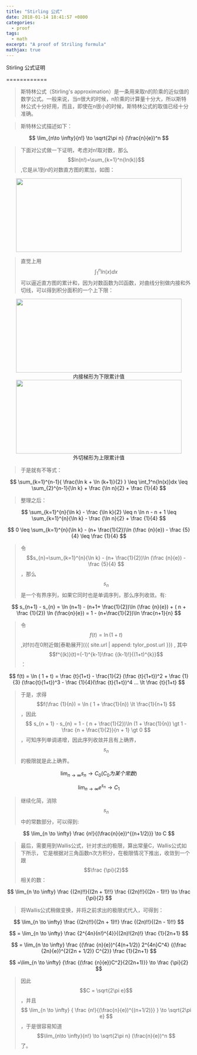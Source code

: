 ```yaml
---
title: "Stirling 公式"
date: 2018-01-14 18:41:57 +0800
categories: 
  - proof
tags: 
  - math
excerpt: "A proof of Striling formula"
mathjax: true
---
```


Stirling 公式证明

============

>斯特林公式（Stirling's approximation）是一条用来取n的阶乘的近似值的数学公式。一般来说，当n很大的时候，n阶乘的计算量十分大，所以斯特林公式十分好用，而且，即使在n很小的时候，斯特林公式的取值已经十分准确。

>斯特林公式描述如下：

$$
\lim_{n\to \infty}{n!} \to \sqrt{2\pi n} (\frac{n}{e})^n
$$

>下面对公式做一下证明，考虑对n!取对数，那么$$ln(n!)=\sum_{k=1}^n{ln(k)}$$,它是从1到n的对数直方图的累加，如图：

<div style="text-align:center">
  <img width="450" height="200" src="/assets/images/stirling/ln_x_histogram.png"/>
</div>

>直觉上用$$\int_1^n{ln(x)}dx$$可以逼近直方图的累计和，因为对数函数为凹函数，对曲线分别做内接和外切线，可以得到积分面积的一个上下限：

<div style="text-align:center">
  <img width="450" height="200" src="/assets/images/stirling/ln_x_lower.png"/>
  <div style="text-align:center">内接梯形为下限累计值</div>
</div>

<div style="text-align:center">
  <img width="450" height="200" src="/assets/images/stirling/ln_x_upper.png"/>
  <div style="text-align:center">外切梯形为上限累计值</div>
</div>

>于是就有不等式：

$$
\sum_{k=1}^{n-1}{ \frac{\ln k + \ln (k+1)}{2} } 
\leq \int_1^n{ln(x)}dx 
\leq \sum_{2}^{n-1}{\ln k} + \frac {\ln n}{2} + \frac {1}{4}
$$

>整理之后：

$$
\sum_{k=1}^{n}{\ln k} - \frac {\ln k}{2}
\leq n \ln n - n + 1
\leq \sum_{k=1}^{n}{\ln k} - \frac {\ln n}{2} + \frac {1}{4}
$$

$$
0 \leq \sum_{k=1}^{n}{\ln k} - (n+ \frac{1}{2})\ln (\frac {n}{e}) - \frac {5}{4} \leq \frac {1}{4}
$$

>令$$s_{n}=\sum_{k=1}^{n}{\ln k} - (n+ \frac{1}{2})\ln (\frac {n}{e}) - \frac {5}{4} $$，那么$$s_{n}$$是一个有界序列，如果它同时也是单调序列，那么序列收敛。有:

$$
s_{n+1} - s_{n} 
= \ln (n+1) - (n+1+ \frac{1}{2})\ln (\frac {n}{e}) + ( n + \frac {1}{2}) \ln (\frac{n}{e})
= 1 - (n+\frac{1}{2})\ln \frac{n+1}{n}
$$

>令$$f(t)=\ln(1+t)$$,对f(t)在0附近做[泰勒展开]({{ site.url | append: tylor_post.url }}) , 其中$$f^{(k)}(t)=(-1)^{k-1}\frac {(k-1)!}{(1+t)^{k}}$$：

$$
f(t) = \ln ( 1 + t) = \frac {t}{1+t} - \frac{1}{2} (\frac {t}{1+t})^2 + \frac {1}{3} (\frac{t}{1+t})^3 - \frac {1}{4}(\frac {t}{1+t})^4 ...
\lt \frac {t}{1+t}
$$

>于是，求得$$f(\frac {1}{n}) = \ln ( 1 + \frac{1}{n})  \lt \frac{1}{n+1} $$，因此
$$
s_{n + 1} - s_{n} = 1 - ( n + \frac{1}{2})\ln (1 + \frac{1}{n})
\gt 1 - \frac {n + \frac{1}{2}}{n + 1}
\gt 0
$$
，可知序列单调递增，因此序列收敛并且有上确界，$$s_{n}$$的极限就是此上确界。

$$
\lim_{n \to \infty} s_{n} \to C_0 (C_0 为某个常数)
$$

$$
\lim_{n \to \infty} e^{s_n} \to C_1
$$

>继续化简，消除$$s_n$$中的常数部分，可以得到:

$$
\lim_{n \to \infty} \frac {n!}{(\frac{n}{e})^{(n+1/2)}} \to C
$$

>最后，需要用到Wallis公式，针对求出的极限，算出常量C，Wallis公式如下所示， 它是根据对三角函数n次方积分，在极限情况下推出，收敛到一个跟$$\frac {\pi}{2}$$相关的数：

$$
\lim_{n \to \infty} \frac {(2n)!!}{(2n + 1)!!} \frac {(2n)!!}{(2n - 1)!!}
\to \frac {\pi}{2}
$$

>将Wallis公式稍做变换，并将之前求出的极限式代入，可得到：

$$
\lim_{n \to \infty} \frac {(2n)!!}{(2n + 1)!!} \frac {(2n)!!}{(2n - 1)!!}
$$

$$
= \lim_{n \to \infty} \frac {2^{4n}(n!)^{4}}{(2n)!(2n)!} \frac {1}{2n+1}
$$

$$
= \lim_{n \to \infty} \frac {(\frac {n}{e})^{4(n+1/2)} 2^{4n}C^4}
{(\frac {2n}{e})^{2(2n + 1/2)} C^{2}} \frac {1}{2n+1}
$$

$$
=\lim_{n \to \infty} {\frac {(\frac {n}{e})C^2}{2(2n+1)}} \to \frac {\pi}{2}
$$

>因此$$C = \sqrt{2\pi e}$$，并且
$$
\lim_{n \to \infty} { \frac {n!}{(\frac{n}{e})^{(n+1/2)}} } \to \sqrt{2\pi e}
$$
，于是很容易知道$$\lim_{n\to \infty}{n!} \to \sqrt{2\pi n} (\frac{n}{e})^n   $$了。

> 
> 
> 
<br/>






